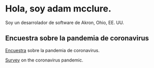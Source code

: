 # Hola, soy adam mcclure.
Soy un desarrolador de software de Akron, Ohio, EE. UU.

## Encuestra sobre la pandemia de coronavirus
[Encuestra](covid-survey) sobre la pandemia de coronavirus.

[Survey](covid-survey-en) on the coronavirus pandemic.
